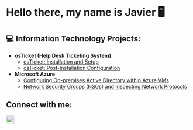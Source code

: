 <h1>Hello there, my name is Javier 🖥️</h1>

<h2>💻 Information Technology Projects:</h2>

- <b>osTicket (Help Desk Ticketing System)</b>
  - [osTicket: Installation and Setup](https://github.com/javierb84/osticket-prereqs)
  - [osTicket: Post-Installation Configuration](https://github.com/javierb84/post-install-config)
- <b>Microsoft Azure</b>
  - [Configuring On-premises Active Directory within Azure VMs](https://github.com/javierb84/configure-ad)
  - [Network Security Groups (NSGs) and Inspecting Network Protocols](https://github.com/javierb84/azure-network-protocols)
 
<h2>Connect with me:</h2>
<a href="https://www.linkedin.com/in/javier-briones-40563931/" target="_blank"><img align="left" alt="Javier | LinkedIn" width="22px" src="https://edent.github.io/SuperTinyIcons/images/svg/linkedin.svg"/></a>

[LinkedIn]: https://www.linkedin.com/in/javier-briones-40563931/


<!--
**javierb84/javierb84** is a ✨ _special_ ✨ repository because its `README.md` (this file) appears on your GitHub profile.

Here are some ideas to get you started:

- 🔭 I’m currently working on ...
- 🌱 I’m currently learning ...
- 👯 I’m looking to collaborate on ...
- 🤔 I’m looking for help with ...
- 💬 Ask me about ...
- 📫 How to reach me: ...
- 😄 Pronouns: ...
- ⚡ Fun fact: ...
-->
